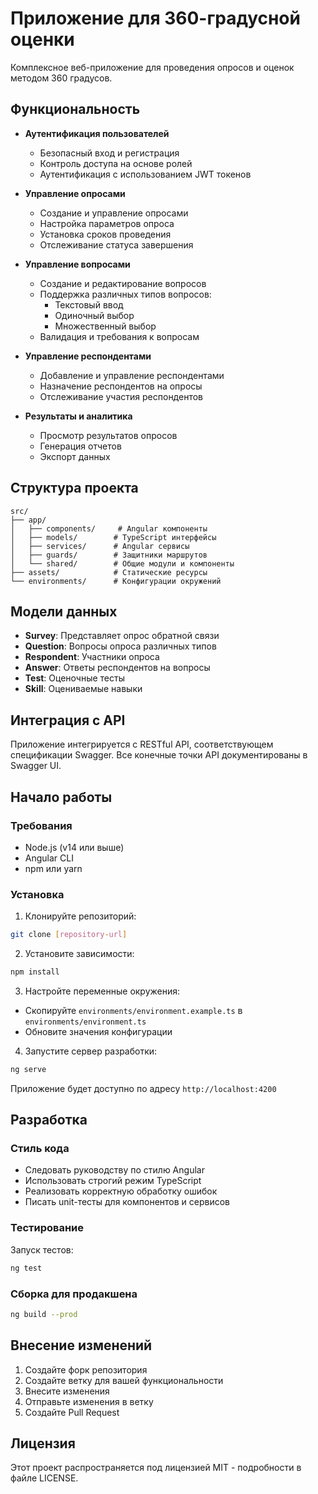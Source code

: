 # Приложение для 360-градусной оценки

Комплексное веб-приложение для проведения опросов и оценок методом 360 градусов.

## Функциональность

- **Аутентификация пользователей**
  - Безопасный вход и регистрация
  - Контроль доступа на основе ролей
  - Аутентификация с использованием JWT токенов

- **Управление опросами**
  - Создание и управление опросами
  - Настройка параметров опроса
  - Установка сроков проведения
  - Отслеживание статуса завершения

- **Управление вопросами**
  - Создание и редактирование вопросов
  - Поддержка различных типов вопросов:
    - Текстовый ввод
    - Одиночный выбор
    - Множественный выбор
  - Валидация и требования к вопросам

- **Управление респондентами**
  - Добавление и управление респондентами
  - Назначение респондентов на опросы
  - Отслеживание участия респондентов

- **Результаты и аналитика**
  - Просмотр результатов опросов
  - Генерация отчетов
  - Экспорт данных

## Структура проекта

```
src/
├── app/
│   ├── components/     # Angular компоненты
│   ├── models/        # TypeScript интерфейсы
│   ├── services/      # Angular сервисы
│   ├── guards/        # Защитники маршрутов
│   └── shared/        # Общие модули и компоненты
├── assets/            # Статические ресурсы
└── environments/      # Конфигурации окружений
```

## Модели данных

- **Survey**: Представляет опрос обратной связи
- **Question**: Вопросы опроса различных типов
- **Respondent**: Участники опроса
- **Answer**: Ответы респондентов на вопросы
- **Test**: Оценочные тесты
- **Skill**: Оцениваемые навыки

## Интеграция с API

Приложение интегрируется с RESTful API, соответствующем спецификации Swagger. Все конечные точки API документированы в Swagger UI.

## Начало работы

### Требования

- Node.js (v14 или выше)
- Angular CLI
- npm или yarn

### Установка

1. Клонируйте репозиторий:
```bash
git clone [repository-url]
```

2. Установите зависимости:
```bash
npm install
```

3. Настройте переменные окружения:
- Скопируйте `environments/environment.example.ts` в `environments/environment.ts`
- Обновите значения конфигурации

4. Запустите сервер разработки:
```bash
ng serve
```

Приложение будет доступно по адресу `http://localhost:4200`

## Разработка

### Стиль кода

- Следовать руководству по стилю Angular
- Использовать строгий режим TypeScript
- Реализовать корректную обработку ошибок
- Писать unit-тесты для компонентов и сервисов

### Тестирование

Запуск тестов:
```bash
ng test
```

### Сборка для продакшена

```bash
ng build --prod
```

## Внесение изменений

1. Создайте форк репозитория
2. Создайте ветку для вашей функциональности
3. Внесите изменения
4. Отправьте изменения в ветку
5. Создайте Pull Request

## Лицензия

Этот проект распространяется под лицензией MIT - подробности в файле LICENSE.
